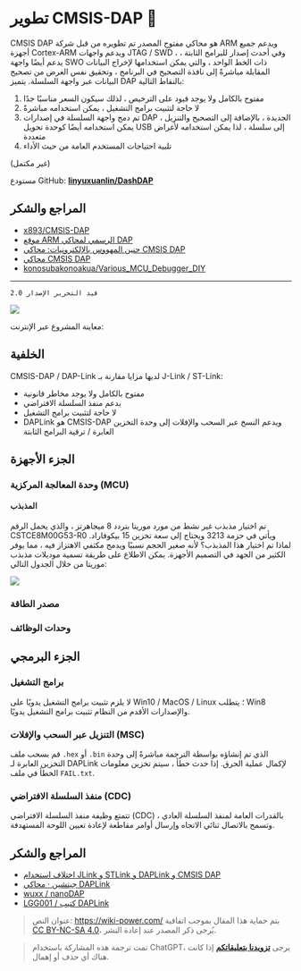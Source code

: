 # تطوير CMSIS-DAP 🚧

CMSIS DAP هو محاكي مفتوح المصدر تم تطويره من قبل شركة ARM ويدعم جميع أجهزة Cortex-ARM ويدعم واجهات JTAG / SWD ، وفي أحدث إصدار للبرامج الثابتة ، يدعم أيضًا واجهة SWO ذات الخط الواحد ، والتي يمكن استخدامها لإخراج البيانات المقابلة مباشرةً إلى نافذة التصحيح في البرنامج ، وتحقيق نفس الغرض من تصحيح البيانات عبر واجهة السلسلة. يتميز DAP بالنقاط التالية:

1. مفتوح بالكامل ولا يوجد قيود على الترخيص ، لذلك سيكون السعر مناسبًا جدًا
2. لا حاجة لتثبيت برامج التشغيل ، يمكن استخدامه مباشرةً
3. تم دمج واجهة السلسلة في إصدارات DAP الجديدة ، بالإضافة إلى التصحيح والتنزيل ، يمكن استخدامه أيضًا كوحدة تحويل USB إلى سلسلة ، لذا يمكن استخدامه لأغراض متعددة
4. تلبية احتياجات المستخدم العامة من حيث الأداء

(غير مكتمل)

مستودع GitHub: [**linyuxuanlin/DashDAP**](https://github.com/linyuxuanlin/DashDAP)

## المراجع والشكر

- [x893/CMSIS-DAP](https://github.com/x893/CMSIS-DAP)
- [موقع ARM الرسمي لمحاكي DAP](http://www.keil.com/pack/doc/cmsis/DAP/html/index.html)
- [حنين المهووس بالإلكترونيات: محاكي CMSIS DAP](http://www.stmcu.org.cn/module/forum/thread-610968-1-2.html)
- [محاكي CMSIS DAP](https://item.taobao.com/item.htm?spm=a1z10.1-c.w5003-21405148310.36.78726a3dta5ieC&id=550828063764&scene=taobao_shop)
- [konosubakonoakua/Various_MCU_Debugger_DIY](https://github.com/konosubakonoakua/Various_MCU_Debugger_DIY)

---

`قيد التحرير الإصدار 2.0`

![](https://media.wiki-power.com/img/20200613154907.jpg)

معاينة المشروع عبر الإنترنت:

<div class="altium-iframe-viewer">
  <div
    class="altium-ecad-viewer"
    data-project-src="https://github.com/linyuxuanlin/DashDAP/raw/master/Hardware/DashDAP.zip"
  ></div>
</div>

## الخلفية

CMSIS-DAP / DAP-Link لديها مزايا مقارنة بـ J-Link / ST-Link:

- مفتوح بالكامل ولا يوجد مخاطر قانونية
- يدعم منفذ السلسلة الافتراضي
- لا حاجة لتثبيت برامج التشغيل
- DAPLink هو CMSIS-DAP ويدعم النسخ عبر السحب والإفلات إلى وحدة التخزين العابرة / ترقية البرامج الثابتة

## الجزء الأجهزة

### وحدة المعالجة المركزية (MCU)

#### المذبذب

تم اختيار مذبذب غير نشط من مورد موريتا بتردد 8 ميجاهرتز ، والذي يحمل الرقم CSTCE8M00G53-R0 ويأتي في حزمة 3213 ويحتاج إلى سعة تخزين 15 بيكوفاراد. لماذا تم اختيار هذا المذبذب؟ لأنه صغير الحجم نسبيًا ويدمج مكثفي الاهتزاز فيه ، مما يوفر الكثير من الجهد في التصميم الأجهزة. يمكن الاطلاع على طريقة تسمية موديلات مذبذب موريتا من خلال الجدول التالي:

![](https://media.wiki-power.com/img/20200612143451.jpg)

### مصدر الطاقة

### وحدات الوظائف

## الجزء البرمجي

### برامج التشغيل

لا يلزم تثبيت برامج التشغيل يدويًا على Win10 / MacOS / Linux ؛ يتطلب Win8 والإصدارات الأقدم من النظام تثبيت برامج التشغيل يدويًا.

### التنزيل عبر السحب والإفلات (MSC)

قم بسحب ملف `.hex` أو `.bin` الذي تم إنشاؤه بواسطة الترجمة مباشرةً إلى وحدة التخزين العابرة لـ DAPLink لإكمال عملية الحرق. إذا حدث خطأ ، سيتم تخزين معلومات الخطأ في ملف `FAIL.txt`.

### منفذ السلسلة الافتراضي (CDC)

تتمتع وظيفة منفذ السلسلة الافتراضي (CDC) بالقدرات العامة لمنفذ السلسلة العادي ، وتسمح بالاتصال ثنائي الاتجاه وإرسال أوامر مقاطعة لإعادة تعيين اللوحة المستهدفة.

## المراجع والشكر

- [اختلاف استخدام JLink و STLink و DAPLink و CMSIS DAP](https://blog.csdn.net/zhouml_msn/article/details/105298776)
- [جيتشين · محاكي DAPLink](https://www.jixin.pro/bbs/topic/4187)
- [wuxx / nanoDAP](https://github.com/wuxx/nanoDAP)
- [LGG001 / كتيب DAPLink](https://github.com/LGG001/DAPLink-Brochure)

> عنوان النص: <https://wiki-power.com/>
> يتم حماية هذا المقال بموجب اتفاقية [CC BY-NC-SA 4.0](https://creativecommons.org/licenses/by/4.0/deed.zh)، يُرجى ذكر المصدر عند إعادة النشر.

> تمت ترجمة هذه المشاركة باستخدام ChatGPT، يرجى [**تزويدنا بتعليقاتكم**](https://github.com/linyuxuanlin/Wiki_MkDocs/issues/new) إذا كانت هناك أي حذف أو إهمال.
